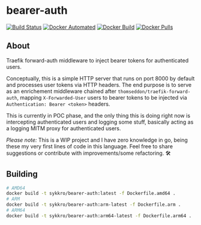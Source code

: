 # bearer-auth

[![Build Status](https://cloud.drone.io/api/badges/Sykkro/bearer-auth/status.svg)](https://cloud.drone.io/Sykkro/bearer-auth)
[![Docker Automated](https://img.shields.io/docker/automated/sykkro/bearer-auth)](https://hub.docker.com/repository/docker/sykkro/bearer-auth)
[![Docker Build](https://img.shields.io/docker/build/sykkro/bearer-auth)](https://hub.docker.com/repository/docker/sykkro/bearer-auth)
[![Docker Pulls](https://img.shields.io/docker/pulls/sykkro/bearer-auth)](https://hub.docker.com/repository/docker/sykkro/bearer-auth)

## About 
Traefik forward-auth middleware to inject bearer tokens for authenticated users.

Conceptually, this is a simple HTTP server that runs on port 8000 by default and processes user tokens via HTTP headers.
The end purpose is to serve as an enrichement middleware chained after `thomseddon/traefik-forward-auth`, mapping `X-Forwarded-User` users to bearer tokens to be injected via `Authentication: Bearer <token>` headers.

This is currently in POC phase, and the only thing this is doing right now is intercepting authenticated users and logging some stuff,
basically acting as a logging MITM proxy for authenticated users.

*Please note:* This is a WIP project and I have zero knowledge in go, being these my very first lines of code in this language.
Feel free to share suggestions or contribute with improvements/some refactoring. 🛠

## Building

``` bash
# AMD64
docker build -t sykkro/bearer-auth:latest -f Dockerfile.amd64 .
# ARM
docker build -t sykkro/bearer-auth:arm-latest -f Dockerfile.arm .
# ARM64
docker build -t sykkro/bearer-auth:arm64-latest -f Dockerfile.arm64 .
```